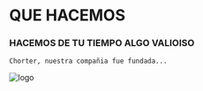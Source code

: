 
# **QUE HACEMOS**


### **HACEMOS DE TU TIEMPO ALGO VALIOISO**

```
Chorter, nuestra compañia fue fundada...

```
![logo](https://img.freepik.com/free-vector/illustration-diverse-people-arms-around-each-other_53876-26693.jpg?w=2000 "goup image logo")

```